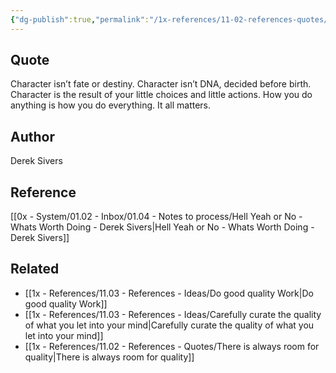 ```yaml
---
{"dg-publish":true,"permalink":"/1x-references/11-02-references-quotes/how-you-do-anything-is-how-you-do-everything/","title":"structure note","dgShowBacklinks":false}
---
```



## Quote
Character isn’t fate or destiny. Character isn’t DNA, decided before birth. Character is the result of your little choices and little actions. How you do anything is how you do everything. It all matters.

## Author
Derek Sivers

## Reference
[[0x - System/01.02 - Inbox/01.04 - Notes to process/Hell Yeah or No - Whats Worth Doing - Derek Sivers\|Hell Yeah or No - Whats Worth Doing - Derek Sivers]]

## Related
- [[1x - References/11.03 - References - Ideas/Do good quality Work\|Do good quality Work]]
- [[1x - References/11.03 - References - Ideas/Carefully curate the quality of what you let into your mind\|Carefully curate the quality of what you let into your mind]]
- [[1x - References/11.02 - References - Quotes/There is always room for quality\|There is always room for quality]]